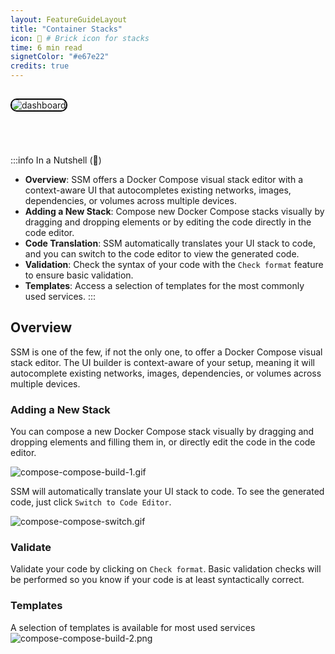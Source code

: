 ```yaml
---
layout: FeatureGuideLayout
title: "Container Stacks"
icon: 🧱 # Brick icon for stacks
time: 6 min read
signetColor: "#e67e22"
credits: true
---
```

<img src="/images/compose-compose-1.png" alt="dashboard" style="border-radius: 10px; border: 2px solid #000; margin-top: 15px; margin-bottom: 55px;" />

:::info In a Nutshell (🌰)
- **Overview**: SSM offers a Docker Compose visual stack editor with a context-aware UI that autocompletes existing networks, images, dependencies, or volumes across multiple devices.
- **Adding a New Stack**: Compose new Docker Compose stacks visually by dragging and dropping elements or by editing the code directly in the code editor.
- **Code Translation**: SSM automatically translates your UI stack to code, and you can switch to the code editor to view the generated code.
- **Validation**: Check the syntax of your code with the `Check format` feature to ensure basic validation.
- **Templates**: Access a selection of templates for the most commonly used services.
:::



## Overview

SSM is one of the few, if not the only one, to offer a Docker Compose visual stack editor.
The UI builder is context-aware of your setup, meaning it will autocomplete existing networks, images, dependencies, or volumes across multiple devices.

### Adding a New Stack

You can compose a new Docker Compose stack visually by dragging and dropping elements and filling them in, or directly edit the code in the code editor.

![compose-compose-build-1.gif](/images/compose-compose-build-1.gif)

SSM will automatically translate your UI stack to code. To see the generated code, just click `Switch to Code Editor`.

![compose-compose-switch.gif](/images/compose-compose-switch.gif)

### Validate

Validate your code by clicking on `Check format`. Basic validation checks will be performed so you know if your code is at least syntactically correct.

### Templates
A selection of templates is available for most used services
![compose-compose-build-2.png](/images/compose-compose-build-2.png)
